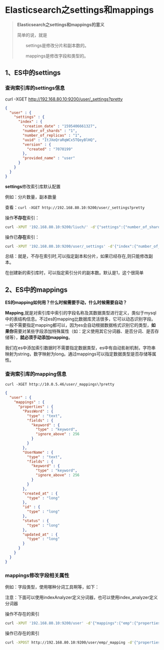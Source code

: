 # Elasticsearch之settings和mappings

> **Elasticsearch之settings和mappings的意义**
>
> 简单的说，就是
>
> 　　settings是修改分片和副本数的。
>
> 　　mappings是修改字段和类型的。

## **1、ES中的settings**

### 查询索引库的settings信息

curl -XGET http://192.168.80.10:9200/user/_settings?pretty

```json
{
  "user" : {
    "settings" : {
      "index" : {
        "creation_date" : "1595406661327",
        "number_of_shards" : "1",
        "number_of_replicas" : "1",
        "uuid" : "ItJXeQraRqWCx5TQeyBlHQ",
        "version" : {
          "created" : "7070199"
        },
        "provided_name" : "user"
      }
    }
  }
}
```

**settings**修改索引库默认配置

例如：分片数量，副本数量

查看：`curl -XGET http://192.168.80.10:9200/user/_settings?pretty`

操作**不存在**索引：

```sh
curl -XPUT '192.168.80.10:9200/liuch/' -d'{"settings":{"number_of_shards":3,"number_of_replicas":0}}'
```

操作已**存在**索引：

```sh
curl -XPUT '192.168.80.10:9200/user/_settings' -d'{"index":{"number_of_replicas":1}}'
```

总结：就是，不存在索引时,可以指定副本和分片，如果已经存在,则只能修改副本。

在创建新的索引库时，可以指定索引分片的副本数。默认是1，这个很简单

## **2、ES中的mappings**

**ES的mapping如何用？什么时候需要手动，什么时候需要自动？**

**Mapping**,就是对索引库中索引的字段名称及其数据类型进行定义，类似于mysql中的表结构信息。不过es的mapping比数据库灵活很多，它可以动态识别字段。一般不需要指定mapping都可以，因为es会自动根据数据格式识别它的类型，**如果你**需要对某些字段添加特殊属性（如：定义使用其它分词器、是否分词、是否存储等），**就必须手动添加mapping**。

我们在es中添加索引数据时不需要指定数据类型，es中有自动影射机制，字符串映射为string，数字映射为long。通过mappings可以指定数据类型是否存储等属性。

###  查询索引库的mapping信息

`curl -XGET http://10.0.5.46/user/_mappings\?pretty`

```json
{
  "user" : {
    "mappings" : {
      "properties" : {
        "PassWord" : {
          "type" : "text",
          "fields" : {
            "keyword" : {
              "type" : "keyword",
              "ignore_above" : 256
            }
          }
        },
        "UserName" : {
          "type" : "text",
          "fields" : {
            "keyword" : {
              "type" : "keyword",
              "ignore_above" : 256
            }
          }
        },
        "created_at" : {
          "type" : "long"
        },
        "id" : {
          "type" : "long"
        },
        "status" : {
          "type" : "long"
        },
        "updated_at" : {
          "type" : "long"
        }
      }
    }
  }
}
```



### mappings修改字段相关属性

例如：字段类型，使用哪种分词工具啊等，如下：

注意：下面可以使用indexAnalyzer定义分词器，也可以使用index_analyzer定义分词器


操作不存在的索引

```sh
curl -XPUT '192.168.80.10:9200/user' -d'{"mappings":{"emp":{"properties":{"name":{"type":"string","analyzer": "ik_max_word"}}}}}'
```

操作已存在的索引

```sh
curl -XPOST http://192.168.80.10:9200/user/emp/_mapping -d'{"properties":{"name":{"type":"string","analyzer": "ik_max_word"}}}'
```


